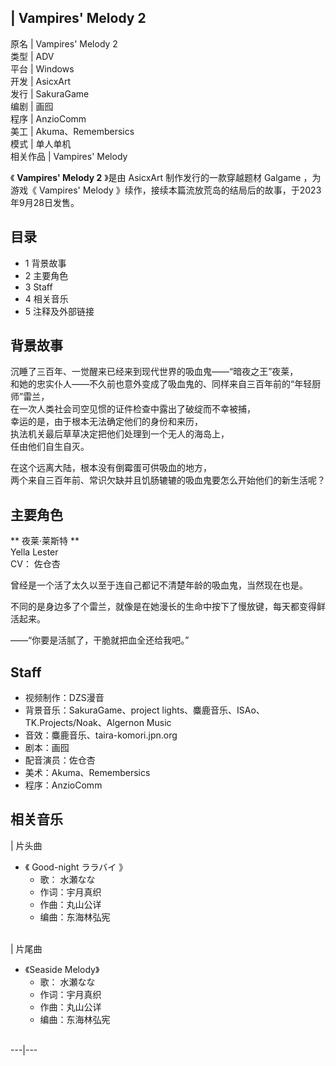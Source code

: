 |  Vampires' Melody 2  
---  
原名  |  Vampires' Melody 2   
类型  |  ADV   
平台  |  Windows   
开发  |  AsicxArt   
发行  |  SakuraGame   
编剧  |  画囮   
程序  |  AnzioComm   
美工  |  Akuma、Remembersics   
模式  |  单人单机   
相关作品  |  Vampires' Melody   
  
《 **Vampires' Melody 2** 》是由  AsicxArt  制作发行的一款穿越题材  Galgame  ，为游戏《  Vampires'
Melody  》续作，接续本篇流放荒岛的结局后的故事，于2023年9月28日发售。

##  目录

  * 1  背景故事 
  * 2  主要角色 
  * 3  Staff 
  * 4  相关音乐 
  * 5  注释及外部链接 

##  背景故事

  
沉睡了三百年、一觉醒来已经来到现代世界的吸血鬼——“暗夜之王”夜莱，  
和她的忠实仆人——不久前也意外变成了吸血鬼的、同样来自三百年前的“年轻厨师”雷兰，  
在一次人类社会司空见惯的证件检查中露出了破绽而不幸被捕，  
幸运的是，由于根本无法确定他们的身份和来历，  
执法机关最后草草决定把他们处理到一个无人的海岛上，  
任由他们自生自灭。  
  
在这个远离大陆，根本没有倒霉蛋可供吸血的地方，  
两个来自三百年前、常识欠缺并且饥肠辘辘的吸血鬼要怎么开始他们的新生活呢？

##  主要角色

** 夜莱·莱斯特  **  
Yella Lester  
CV：  佐仓杏

  
曾经是一个活了太久以至于连自己都记不清楚年龄的吸血鬼，当然现在也是。  
  
不同的是身边多了个雷兰，就像是在她漫长的生命中按下了慢放键，每天都变得鲜活起来。  
  
——“你要是活腻了，干脆就把血全还给我吧。”

##  Staff

  * 视频制作：DZS漫音 
  * 背景音乐：SakuraGame、project lights、麋鹿音乐、ISAo、TK.Projects/Noak、Algernon Music 
  * 音效：麋鹿音乐、taira-komori.jpn.org 
  * 剧本：画囮 
  * 配音演员：佐仓杏 
  * 美术：Akuma、Remembersics 
  * 程序：AnzioComm 

##  相关音乐

|  片头曲  </br>

  * 《  Good-night ララバイ  》 
    * 歌：  水瀬なな 
    * 作词：宇月真织 
    * 作曲：丸山公详 
    * 编曲：东海林弘宪 

</br> |  片尾曲  </br>

  * 《Seaside Melody》 
    * 歌：  水瀬なな 
    * 作词：宇月真织 
    * 作曲：丸山公详 
    * 编曲：东海林弘宪 

</br>  
---|---  
  